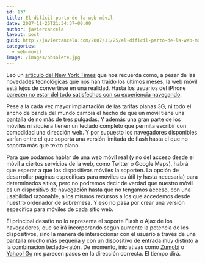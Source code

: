 ```yaml
---
id: 137
title: El difícil parto de la web móvil
date: 2007-11-25T21:34:37+00:00
author: javiercancela
layout: post
guid: http://javiercancela.com/2007/11/25/el-dificil-parto-de-la-web-movil/
categories:
  - web-movil
image: /images/obsolete.jpg
---
```

Leo un [artículo del New York Times](http://www.nytimes.com/2007/11/25/technology/25proto.html?ex=1353646800&en=1ede36007f8baff4&ei=5124&partner=permalink&exprod=permalink "So Close Yet So Far") que nos recuerda como, a pesar de las novedades tecnológicas que nos han traído los últimos meses, la web móvil está lejos de convertirse en una realidad. Hasta los usuarios del iPhone [parecen no estar del todo satisfechos con su experiencia navegando](http://thomashawk.com/2007/11/iphones-mobile-web-experience-sucks.html).

Pese a la cada vez mayor implantación de las tarifas planas 3G, ni todo el ancho de banda del mundo cambia el hecho de que un móvil tiene una pantalla de no más de tres pulgadas. Y además una gran parte de los móviles ni siquiera tienen un teclado completo que permita escribir con comodidad una dirección web. Y por supuesto los navegadores disponibles varían entre el que soporta una versión limitada de flash hasta el que no soporta más que texto plano.

Para que podamos hablar de una web móvil real (y no del acceso desde el móvil a ciertos servicios de la web, como Twitter o Google Maps), habrá que esperar a que los dispositivos móviles la soporten. La opción de desarrollar páginas específicas para móviles es útil (y hasta necesaria) para determinados sitios, pero no podremos decir de verdad que nuestro móvil es un dispositivo de navegación hasta que no tengamos acceso, con una usabilidad razonable, a los mismos recursos a los que accedemos desde nuestro ordenador de sobremesa. Y eso no pasa por crear una versión específica para móviles de cada sitio web.

El principal desafío no lo representa el soporte Flash o Ajax de los navegadores, que se irá incorporando según aumente la potencia de los dispositivos, sino la manera de interaccionar con el usuario a través de una pantalla mucho más pequeña y con un dispositivo de entrada muy distinto a la combinación teclado-ratón. De momento, iniciativas como [Zumobi](http://www.zumobi.com/ "Zumobi") o [Yahoo! Go](http://mobile.yahoo.com/go "Yahoo! Go") me parecen pasos en la dirección correcta. El tiempo dirá.